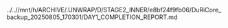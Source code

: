 ../..//mnt/h/ARCHIVE/.UNWRAP/D/STAGE2_INNER/e8bf24f9fb06/DuRiCore_backup_20250805_170301/DAY1_COMPLETION_REPORT.md